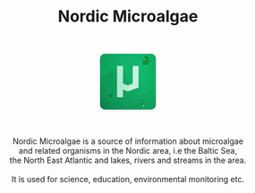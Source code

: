 <h1 align="center">
  Nordic Microalgae
</h1>
<br />
<p align="center">
  <img src="/nµa-logo-with-bg.png" width="100" height="100" />
</p>
<br />
<p align="center">
  Nordic Microalgae is a source of information about microalgae <br />
  and related organisms in the Nordic area, i.e the Baltic Sea,<br />
  the North East Atlantic and lakes, rivers and streams in the area.
  <br /><br />
  It is used for science, education, environmental monitoring etc.
</p>
